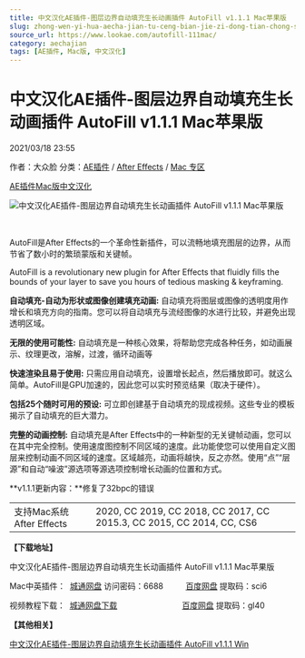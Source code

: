 ```yaml
---
title: 中文汉化AE插件-图层边界自动填充生长动画插件 AutoFill v1.1.1 Mac苹果版
slug: zhong-wen-yi-hua-aecha-jian-tu-ceng-bian-jie-zi-dong-tian-chong-sheng-chang-dong-hua-cha-jian-autofill-v1-1-1-macping-guo-ban
source_url: https://www.lookae.com/autofill-111mac/
category: aechajian
tags: [AE插件, Mac版, 中文汉化]
---
```

# 中文汉化AE插件-图层边界自动填充生长动画插件 AutoFill v1.1.1 Mac苹果版

2021/03/18 23:55

作者：大众脸
分类：[AE插件](https://www.lookae.com/after-effects/aechajian/) / [After Effects](https://www.lookae.com/after-effects/) / [Mac 专区](https://www.lookae.com/mac-osx/)

[AE插件](https://www.lookae.com/tag/ae%e6%8f%92%e4%bb%b6/)[Mac版](https://www.lookae.com/tag/mac%e7%89%88/)[中文汉化](https://www.lookae.com/tag/%e4%b8%ad%e6%96%87%e6%b1%89%e5%8c%96/)

![中文汉化AE插件-图层边界自动填充生长动画插件 AutoFill v1.1.1 Mac苹果版](https://www.lookae.com/wp-content/uploads/2020/09/AutoFill.jpg "中文汉化AE插件-图层边界自动填充生长动画插件 AutoFill v1.1.1 Mac苹果版-LookAE.com")

[﻿﻿﻿](https://cloud.video.taobao.com//play/u/705956171/p/1/e/6/t/1/279977807409.mp4)

AutoFill是After Effects的一个革命性新插件，可以流畅地填充图层的边界，从而节省了数小时的繁琐蒙版和关键帧。

AutoFill is a revolutionary new plugin for After Effects that fluidly fills the bounds of your layer to save you hours of tedious masking & keyframing.

**自动填充-自动为形状或图像创建填充动画:** 自动填充将图层或图像的透明度用作增长和填充方向的指南。您可以将自动填充与流经图像的水进行比较，并避免出现透明区域。

**无限的使用可能性:** 自动填充是一种核心效果，将帮助您完成各种任务，如动画展示、纹理更改，溶解，过渡，循环动画等

**快速渲染且易于使用:** 只需应用自动填充，设置增长起点，然后播放即可。就这么简单。AutoFill是GPU加速的，因此您可以实时预览结果（取决于硬件）。

**包括25个随时可用的预设:** 可立即创建基于自动填充的现成视频。这些专业的模板揭示了自动填充的巨大潜力。

**完整的动画控制:** 自动填充是After Effects中的一种新型的无关键帧动画，您可以在其中完全控制。使用速度图控制不同区域的速度。此功能使您可以使用自定义图层来控制动画不同区域的速度。区域越亮，动画将越快，反之亦然。使用“点”“层源”和自动“噪波”源选项等源选项控制增长动画的位置和方式。

**v1.1.1更新内容：**修复了32bpc的错误

|  |  |
| --- | --- |
| 支持Mac系统 After Effects | 2020, CC 2019, CC 2018, CC 2017, CC 2015.3, CC 2015, CC 2014, CC, CS6 |

**【下载地址】**

中文汉化AE插件-图层边界自动填充生长动画插件 AutoFill v1.1.1 Mac苹果版

Mac中英插件：  [城通网盘](https://089u.com/f/680462-486198492-2c33df) 访问密码：6688          [百度网盘](https://pan.baidu.com/s/1cG3qmtUJg9KonMCc1oIKYw) 提取码：sci6

视频教程下载：  [城通网盘下载](https://089u.com/file/680462-461545167)                             [百度网盘](https://pan.baidu.com/s/18--fk2TQEF4sAtnKyxNhnQ) 提取码：gl40

**【其他相关】**

[中文汉化AE插件-图层边界自动填充生长动画插件 AutoFill v1.1.1 Win](https://www.lookae.com/autofill-111/)

